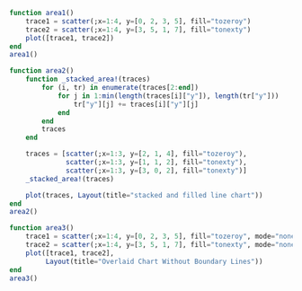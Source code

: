 ```julia
function area1()
    trace1 = scatter(;x=1:4, y=[0, 2, 3, 5], fill="tozeroy")
    trace2 = scatter(;x=1:4, y=[3, 5, 1, 7], fill="tonexty")
    plot([trace1, trace2])
end
area1()
```


<div id="f020445c-9836-4dcb-8da5-ac7e07eaf5c8"></div>

<script>
   thediv = document.getElementById('f020445c-9836-4dcb-8da5-ac7e07eaf5c8');
var data = [{"type":"scatter","y":[0,2,3,5],"x":[1,2,3,4],"fill":"tozeroy"},{"type":"scatter","y":[3,5,1,7],"x":[1,2,3,4],"fill":"tonexty"}]
var layout = {"margin":{"r":50,"l":50,"b":50,"t":60}}

Plotly.plot(thediv, data,  layout, {showLink: false});

 </script>



```julia
function area2()
    function _stacked_area!(traces)
        for (i, tr) in enumerate(traces[2:end])
            for j in 1:min(length(traces[i]["y"]), length(tr["y"]))
                tr["y"][j] += traces[i]["y"][j]
            end
        end
        traces
    end

    traces = [scatter(;x=1:3, y=[2, 1, 4], fill="tozeroy"),
              scatter(;x=1:3, y=[1, 1, 2], fill="tonexty"),
              scatter(;x=1:3, y=[3, 0, 2], fill="tonexty")]
    _stacked_area!(traces)

    plot(traces, Layout(title="stacked and filled line chart"))
end
area2()
```


<div id="45da58bb-67f2-43ba-83b0-0dd74ac1ac0e"></div>

<script>
   thediv = document.getElementById('45da58bb-67f2-43ba-83b0-0dd74ac1ac0e');
var data = [{"type":"scatter","y":[2,1,4],"x":[1,2,3],"fill":"tozeroy"},{"type":"scatter","y":[3,2,6],"x":[1,2,3],"fill":"tonexty"},{"type":"scatter","y":[6,2,8],"x":[1,2,3],"fill":"tonexty"}]
var layout = {"title":"stacked and filled line chart","margin":{"r":50,"l":50,"b":50,"t":60}}

Plotly.plot(thediv, data,  layout, {showLink: false});

 </script>



```julia
function area3()
    trace1 = scatter(;x=1:4, y=[0, 2, 3, 5], fill="tozeroy", mode="none")
    trace2 = scatter(;x=1:4, y=[3, 5, 1, 7], fill="tonexty", mode="none")
    plot([trace1, trace2],
         Layout(title="Overlaid Chart Without Boundary Lines"))
end
area3()
```


<div id="cf557739-1535-4176-8f58-6c9f3e028844"></div>

<script>
   thediv = document.getElementById('cf557739-1535-4176-8f58-6c9f3e028844');
var data = [{"type":"scatter","y":[0,2,3,5],"x":[1,2,3,4],"fill":"tozeroy","mode":"none"},{"type":"scatter","y":[3,5,1,7],"x":[1,2,3,4],"fill":"tonexty","mode":"none"}]
var layout = {"title":"Overlaid Chart Without Boundary Lines","margin":{"r":50,"l":50,"b":50,"t":60}}

Plotly.plot(thediv, data,  layout, {showLink: false});

 </script>




